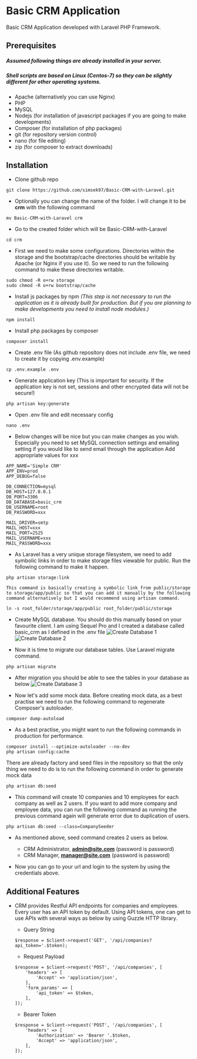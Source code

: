 # Basic CRM Application

Basic CRM Application developed with Laravel PHP Framework.

## Prerequisites

##### Assumed following things are already installed in your server.
##### Shell scripts are based on Linux (Centos-7) so they can be slightly different for other operating systems.
- Apache (alternatively you can use Nginx)
- PHP
- MySQL
- Nodejs (for installation of javascript packages if you are going to make developments)
- Composer (for installation of php packages)
- git (for repository version control)
- nano (for file editing)
- zip (for composer to extract downloads)

## Installation

- Clone github repo
```shell script
git clone https://github.com/simsek97/Basic-CRM-with-Laravel.git
````
 
- Optionally you can change the name of the folder. I will change it to be **crm** with the following command

````shell script
mv Basic-CRM-with-Laravel crm
````

- Go to the created folder which will be Basic-CRM-with-Laravel

```shell script
cd crm
````

- First we need to make some configurations. Directories within the storage and the bootstrap/cache directories should be writable by Apache (or Nginx if you use it).
So we need to run the following command to make these directories writable.
````shell script
sudo chmod -R o+rw storage
sudo chmod -R o+rw bootstrap/cache
````
 
- Install js packages by npm _(This step is not necessary to run the application as it is already built for production. But if you are planning to make developments you need to install node modules.)_
````shell script
npm install
````

- Install php packages by composer
````shell script
composer install
````

- Create .env file (As github repository does not include .env file, we need to create it by copying .env.example)
````shell script
cp .env.example .env
````

- Generate application key (This is important for security. If the application key is not set, sessions and other encrypted data will not be secure!)
````shell script
php artisan key:generate
````

- Open .env file and edit necessary config

````shell script
nano .env
````

- Below changes will be nice but you can make changes as you wish. 
Especially you need to set MySQL connection settings and emailing setting 
if you would like to send email through the application 
Add appropriate values for xxx
```text
APP_NAME='Simple CRM'
APP_ENV=prod
APP_DEBUG=false

DB_CONNECTION=mysql
DB_HOST=127.0.0.1
DB_PORT=3306
DB_DATABASE=basic_crm
DB_USERNAME=root
DB_PASSWORD=xxx

MAIL_DRIVER=smtp
MAIL_HOST=xxx
MAIL_PORT=2525
MAIL_USERNAME=xxx
MAIL_PASSWORD=xxx
```

- As Laravel has a very unique storage filesystem, we need to add symbolic links in order to make storage files viewable for public. Run the following command to make it happen.
````shell script
php artisan storage:link
````

    This command is basically creating a symbolic link from public/storage 
    to storage/app/public so that you can add it manually by the following 
    command alternatively but I would recommend using artisan command.
    
    ln -s root_folder/storage/app/public root_folder/public/storage

- Create MySQL database. You should do this manually based on your favourite client. I am using Sequel Pro and I created a database called basic_crm as I defined in the .env file
 ![Create Database 1](https://crm.smartclass.tech/img/db1.png)
 ![Create Database 2](https://crm.smartclass.tech/img/db2.png)

- Now it is time to migrate our database tables. Use Laravel migrate command.
````shell script
php artisan migrate
````

- After migration you should be able to see the tables in your database as below
![Create Database 3](https://crm.smartclass.tech/img/db3.png)

- Now let's add some mock data. Before creating mock data, as a best practise we need to run the following command to regenerate Composer's autoloader.
````shell script
composer dump-autoload
```` 

- As a best practise, you might want to run the following commands in production for performance.
````shell script
composer install --optimize-autoloader --no-dev
php artisan config:cache
````


There are already factory and seed files in the repository so that the only thing we need to do is to run the following command in order to generate mock data
````shell script
php artisan db:seed
````

- This command will create 10 companies and 10 employees for each company as well as 2 users.
If you want to add more company and employee data, you can run the following command as running the previous command again will generate error due to duplication of users. 
```shell script
php artisan db:seed --class=CompanySeeder
```

- As mentioned above, seed command creates 2 users as below.
    * CRM Administrator, **admin@site.com** (password is password)
    * CRM Manager, **manager@site.com** (password is password)

- Now you can go to your url and login to the system by using the credentials above.

## Additional Features

- CRM provides Restful API endpoints for companies and employees. Every user has an API token by default. 
Using API tokens, one can get to use APIs with several ways as below by using Guzzle HTTP library.

    * Query String
    ````shell script
    $response = $client->request('GET', '/api/companies?api_token='.$token);
    ```` 
  
    * Request Payload
    ````shell script
    $response = $client->request('POST', '/api/companies', [
        'headers' => [
            'Accept' => 'application/json',
        ],
        'form_params' => [
            'api_token' => $token,
        ],
    ]);
    ```` 

    * Bearer Token
    ````shell script
    $response = $client->request('POST', '/api/companies', [
        'headers' => [
            'Authorization' => 'Bearer '.$token,
            'Accept' => 'application/json',
        ],
    ]);
    ```` 

